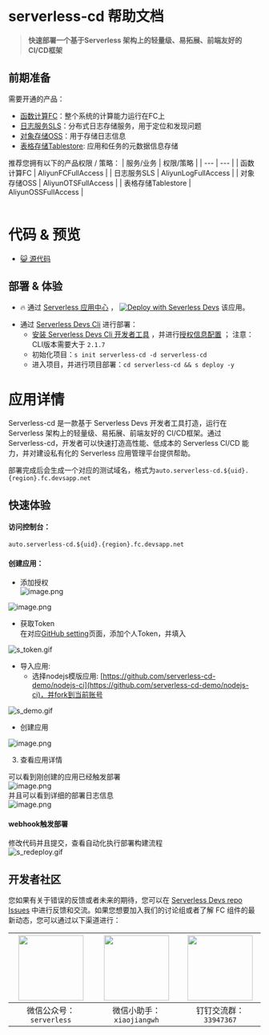 
# serverless-cd 帮助文档

<description>

> **快速部署一个基于Serverless 架构上的轻量级、易拓展、前端友好的 CI/CD框架**

</description>

<table>

## 前期准备
需要开通的产品：

- [函数计算FC](https://fcnext.console.aliyun.com/)：整个系统的计算能力运行在FC上
- [日志服务SLS](https://sls.console.aliyun.com/)：分布式日志存储服务，用于定位和发现问题
- [对象存储OSS](https://oss.console.aliyun.com/)：用于存储日志信息
- [表格存储Tablestore](https://otsnext.console.aliyun.com/): 应用和任务的元数据信息存储


推荐您拥有以下的产品权限 / 策略：
| 服务/业务 | 权限/策略 |
| --- |  --- |
| 函数计算FC |  AliyunFCFullAccess |
| 日志服务SLS |  AliyunLogFullAccess |
| 对象存储OSS |  AliyunOTSFullAccess |
| 表格存储Tablestore |  AliyunOSSFullAccess |

</table>

<codepre id="codepre">

# 代码 & 预览

- [:smiley_cat: 源代码](https://github.com/Serverless-Devs/serverless-cd)
        
</codepre>

<deploy>

## 部署 & 体验

<appcenter>

- :fire: 通过 [Serverless 应用中心](https://fcnext.console.aliyun.com/applications/create?template=serverless-cd) ，
[![Deploy with Severless Devs](https://img.alicdn.com/imgextra/i1/O1CN01w5RFbX1v45s8TIXPz_!!6000000006118-55-tps-95-28.svg)](https://fcnext.console.aliyun.com/applications/create?template=serverless-cd)  该应用。 

</appcenter>

- 通过 [Serverless Devs Cli](https://www.serverless-devs.com/serverless-devs/install) 进行部署：
    - [安装 Serverless Devs Cli 开发者工具](https://www.serverless-devs.com/serverless-devs/install) ，并进行[授权信息配置](https://www.serverless-devs.com/fc/config) ；
    注意： CLI版本需要大于 `2.1.7`
    - 初始化项目：`s init serverless-cd -d serverless-cd`   
    - 进入项目，并进行项目部署：`cd serverless-cd && s deploy -y`

</deploy>

<appdetail id="flushContent">

# 应用详情
Serverless-cd 是一款基于 Serverless Devs 开发者工具打造，运行在 Serverless 架构上的轻量级、易拓展、前端友好的 CI/CD框架。通过 Serverless-cd，开发者可以快速打造高性能、低成本的 Serverless CI/CD 能力，并对建设私有化的 Serverless 应用管理平台提供帮助。

部署完成后会生成一个对应的测试域名，格式为`auto.serverless-cd.${uid}.{region}.fc.devsapp.net`
<a name="h4bK9"></a>
## 快速体验
<a name="IvtR1"></a>
#### 访问控制台： 
`auto.serverless-cd.${uid}.{region}.fc.devsapp.net`
<a name="wU2X0"></a>
#### 创建应用：

   - 添加授权<br />![image.png](https://cdn.nlark.com/yuque/0/2022/png/22111491/1668063809412-b0292502-aff4-4397-9eae-404b440e65a5.png#averageHue=%23fafafa&clientId=uf225b962-d843-4&crop=0&crop=0&crop=1&crop=1&from=paste&height=696&id=Oy3Wp&margin=%5Bobject%20Object%5D&name=image.png&originHeight=1392&originWidth=2346&originalType=binary&ratio=1&rotation=0&showTitle=false&size=223792&status=done&style=none&taskId=ue681ad6b-848b-4d5f-a13c-418056e4507&title=&width=1173)

![image.png](https://cdn.nlark.com/yuque/0/2022/png/22111491/1668063886561-b378b5e3-44a9-4aa4-b2a2-00c763b74ba5.png#averageHue=%23f7f7f7&clientId=uf225b962-d843-4&crop=0&crop=0&crop=1&crop=1&from=paste&height=279&id=sBA9W&margin=%5Bobject%20Object%5D&name=image.png&originHeight=558&originWidth=1220&originalType=binary&ratio=1&rotation=0&showTitle=false&size=52766&status=done&style=none&taskId=u1aa146d9-1996-4864-bae4-8ac3fedde86&title=&width=610)

   - 获取Token<br />在对应[GitHub setting](https://github.com/settings/tokens)页面，添加个人Token，并填入

![s_token.gif](https://cdn.nlark.com/yuque/0/2022/gif/22111491/1668064404553-2bb7835b-1257-4ad1-bfff-a579b1133083.gif#averageHue=%23000000&clientId=uf225b962-d843-4&crop=0&crop=0&crop=1&crop=1&from=drop&id=uf0089dd3&margin=%5Bobject%20Object%5D&name=s_token.gif&originHeight=680&originWidth=1161&originalType=binary&ratio=1&rotation=0&showTitle=false&size=951606&status=done&style=none&taskId=uaf1d2c4a-bae2-4fd2-ba17-c953282831e&title=)

   - 导入应用:
      - 选择nodejs模版应用: [https://github.com/serverless-cd-demo/nodejs-ci](https://github.com/serverless-cd-demo/nodejs-ci)，并fork到当前账号

![s_demo.gif](https://cdn.nlark.com/yuque/0/2022/gif/22111491/1668064760983-0a45cac3-ff0e-4794-b622-c642fc9d3d02.gif#averageHue=%23000000&clientId=uf225b962-d843-4&crop=0&crop=0&crop=1&crop=1&from=drop&height=364&id=Nmi1M&margin=%5Bobject%20Object%5D&name=s_demo.gif&originHeight=663&originWidth=1161&originalType=binary&ratio=1&rotation=0&showTitle=false&size=1774659&status=done&style=none&taskId=u123abe95-418b-4b53-9569-43cfd41a64c&title=&width=638)

   - 创建应用

![image.png](https://cdn.nlark.com/yuque/0/2022/png/22111491/1668064987688-8b202fc0-174a-4e26-a0c8-f012691aba40.png#averageHue=%23faf8f8&clientId=uf225b962-d843-4&crop=0&crop=0&crop=1&crop=1&from=paste&height=424&id=u4edae3f6&margin=%5Bobject%20Object%5D&name=image.png&originHeight=1524&originWidth=2346&originalType=binary&ratio=1&rotation=0&showTitle=false&size=222266&status=done&style=none&taskId=ucbe35cf0-160a-4f5a-be93-414e08c0bcf&title=&width=652)

3. 查看应用详情

可以看到刚创建的应用已经触发部署<br />![image.png](https://cdn.nlark.com/yuque/0/2022/png/22111491/1668065107301-8a32ca13-a302-43a7-8ffa-38a6b1816558.png#averageHue=%23fafafa&clientId=uf225b962-d843-4&crop=0&crop=0&crop=1&crop=1&from=paste&height=687&id=u177f3e1f&margin=%5Bobject%20Object%5D&name=image.png&originHeight=1374&originWidth=1984&originalType=binary&ratio=1&rotation=0&showTitle=false&size=128563&status=done&style=none&taskId=u968b97fa-8998-4265-8017-7182a176bff&title=&width=992)<br />并且可以看到详细的部署日志信息<br />![image.png](https://cdn.nlark.com/yuque/0/2022/png/22111491/1668065144073-2952541b-c2f2-4e45-b3fe-9459622ec937.png#averageHue=%23999999&clientId=uf225b962-d843-4&crop=0&crop=0&crop=1&crop=1&from=paste&height=541&id=u3f634eda&margin=%5Bobject%20Object%5D&name=image.png&originHeight=1082&originWidth=2004&originalType=binary&ratio=1&rotation=0&showTitle=false&size=99798&status=done&style=none&taskId=ue3646785-81e4-4822-87ba-980ec8ce34c&title=&width=1002)

<a name="hZVXq"></a>
#### webhook触发部署
修改代码并且提交，查看自动化执行部署构建流程<br />![s_redeploy.gif](https://cdn.nlark.com/yuque/0/2022/gif/22111491/1668065492165-0210010f-1138-4b89-9f7a-1ca0036d1f73.gif#averageHue=%23000000&clientId=uc43ce293-3493-4&crop=0&crop=0&crop=1&crop=1&from=drop&id=udae1dff0&margin=%5Bobject%20Object%5D&name=s_redeploy.gif&originHeight=682&originWidth=1161&originalType=binary&ratio=1&rotation=0&showTitle=false&size=2127570&status=done&style=none&taskId=u85188504-47be-4bf9-afe2-7141a04bea6&title=)


</appdetail>

<devgroup>

## 开发者社区

您如果有关于错误的反馈或者未来的期待，您可以在 [Serverless Devs repo Issues](https://github.com/serverless-devs/serverless-devs/issues) 中进行反馈和交流。如果您想要加入我们的讨论组或者了解 FC 组件的最新动态，您可以通过以下渠道进行：

<p align="center">

| <img src="https://serverless-article-picture.oss-cn-hangzhou.aliyuncs.com/1635407298906_20211028074819117230.png" width="130px" > | <img src="https://serverless-article-picture.oss-cn-hangzhou.aliyuncs.com/1635407044136_20211028074404326599.png" width="130px" > | <img src="https://serverless-article-picture.oss-cn-hangzhou.aliyuncs.com/1635407252200_20211028074732517533.png" width="130px" > |
|--- | --- | --- |
| <center>微信公众号：`serverless`</center> | <center>微信小助手：`xiaojiangwh`</center> | <center>钉钉交流群：`33947367`</center> | 

</p>

</devgroup>
